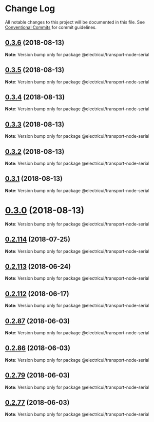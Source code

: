 # Change Log

All notable changes to this project will be documented in this file.
See [Conventional Commits](https://conventionalcommits.org) for commit guidelines.

<a name="0.3.6"></a>
## [0.3.6](https://github.com/Scottapotamas/electricui-interface/compare/v0.3.5...v0.3.6) (2018-08-13)




**Note:** Version bump only for package @electricui/transport-node-serial

<a name="0.3.5"></a>
## [0.3.5](https://github.com/Scottapotamas/electricui-interface/compare/v0.3.4...v0.3.5) (2018-08-13)




**Note:** Version bump only for package @electricui/transport-node-serial

<a name="0.3.4"></a>
## [0.3.4](https://github.com/Scottapotamas/electricui-interface/compare/v0.3.3...v0.3.4) (2018-08-13)




**Note:** Version bump only for package @electricui/transport-node-serial

<a name="0.3.3"></a>
## [0.3.3](https://github.com/Scottapotamas/electricui-interface/compare/v0.3.2...v0.3.3) (2018-08-13)




**Note:** Version bump only for package @electricui/transport-node-serial

<a name="0.3.2"></a>
## [0.3.2](https://github.com/Scottapotamas/electricui-interface/compare/v0.3.1...v0.3.2) (2018-08-13)




**Note:** Version bump only for package @electricui/transport-node-serial

<a name="0.3.1"></a>
## [0.3.1](https://github.com/Scottapotamas/electricui-interface/compare/v0.3.0...v0.3.1) (2018-08-13)




**Note:** Version bump only for package @electricui/transport-node-serial

<a name="0.3.0"></a>
# [0.3.0](https://github.com/Scottapotamas/electricui-interface/compare/v0.2.118...v0.3.0) (2018-08-13)




**Note:** Version bump only for package @electricui/transport-node-serial

<a name="0.2.114"></a>
## [0.2.114](https://github.com/Scottapotamas/electricui-interface/compare/v0.2.113...v0.2.114) (2018-07-25)




**Note:** Version bump only for package @electricui/transport-node-serial

<a name="0.2.113"></a>
## [0.2.113](https://github.com/Scottapotamas/electricui-interface/compare/v0.2.112...v0.2.113) (2018-06-24)




**Note:** Version bump only for package @electricui/transport-node-serial

<a name="0.2.112"></a>
## [0.2.112](https://github.com/Scottapotamas/electricui-interface/compare/v0.2.111...v0.2.112) (2018-06-17)




**Note:** Version bump only for package @electricui/transport-node-serial

<a name="0.2.87"></a>
## [0.2.87](https://github.com/Scottapotamas/electricui-interface/compare/v0.2.86...v0.2.87) (2018-06-03)




**Note:** Version bump only for package @electricui/transport-node-serial

<a name="0.2.86"></a>
## [0.2.86](https://github.com/Scottapotamas/electricui-interface/compare/v0.2.79...v0.2.86) (2018-06-03)




**Note:** Version bump only for package @electricui/transport-node-serial

<a name="0.2.79"></a>
## [0.2.79](https://github.com/Scottapotamas/electricui-interface/compare/v0.2.78...v0.2.79) (2018-06-03)




**Note:** Version bump only for package @electricui/transport-node-serial

<a name="0.2.77"></a>
## [0.2.77](https://github.com/Scottapotamas/electricui-interface/compare/v0.2.76...v0.2.77) (2018-06-03)




**Note:** Version bump only for package @electricui/transport-node-serial

